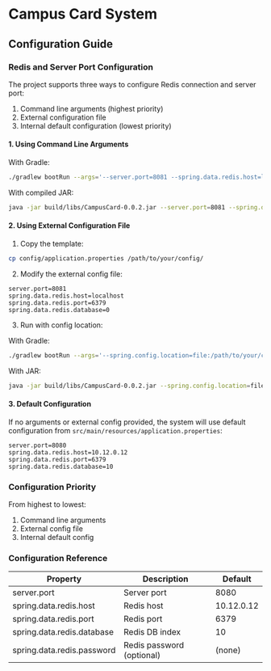 # Campus Card System

## Configuration Guide

### Redis and Server Port Configuration

The project supports three ways to configure Redis connection and server port:

1. Command line arguments (highest priority)
2. External configuration file 
3. Internal default configuration (lowest priority)

#### 1. Using Command Line Arguments

With Gradle:
```bash
./gradlew bootRun --args='--server.port=8081 --spring.data.redis.host=localhost --spring.data.redis.port=6379 --spring.data.redis.database=0'
```

With compiled JAR:
```bash
java -jar build/libs/CampusCard-0.0.2.jar --server.port=8081 --spring.data.redis.host=localhost --spring.data.redis.port=6379 --spring.data.redis.database=0
```

#### 2. Using External Configuration File

1. Copy the template:
```bash
cp config/application.properties /path/to/your/config/
```

2. Modify the external config file:
```properties
server.port=8081
spring.data.redis.host=localhost  
spring.data.redis.port=6379
spring.data.redis.database=0
```

3. Run with config location:

With Gradle:
```bash
./gradlew bootRun --args='--spring.config.location=file:/path/to/your/config/application.properties'
```

With JAR:
```bash
java -jar build/libs/CampusCard-0.0.2.jar --spring.config.location=file:/path/to/your/config/application.properties'
```

#### 3. Default Configuration

If no arguments or external config provided, the system will use default configuration from `src/main/resources/application.properties`:

```properties
server.port=8080
spring.data.redis.host=10.12.0.12
spring.data.redis.port=6379  
spring.data.redis.database=10
```

### Configuration Priority

From highest to lowest:
1. Command line arguments
2. External config file  
3. Internal default config

### Configuration Reference

| Property | Description | Default |
|---------|-------------|---------|
| server.port | Server port | 8080 |
| spring.data.redis.host | Redis host | 10.12.0.12 |  
| spring.data.redis.port | Redis port | 6379 |
| spring.data.redis.database | Redis DB index | 10 |
| spring.data.redis.password | Redis password (optional) | (none) |
